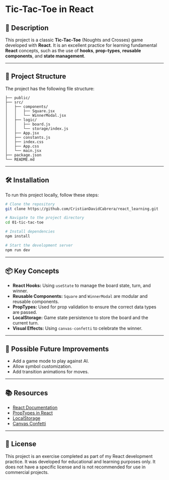 
# Tic-Tac-Toe in React

## 🎲 Description
This project is a classic **Tic-Tac-Toe** (Noughts and Crosses) game developed with **React**. It is an excellent practice for learning fundamental **React** concepts, such as the use of **hooks**, **prop-types**, **reusable components**, and **state management**.

---

## 📁 Project Structure
The project has the following file structure:

```
├── public/
├── src/
│   ├── components/
│   │   ├── Square.jsx
│   │   └── WinnerModal.jsx
│   ├── logic/
│   │   ├── board.js
│   │   └── storage/index.js
│   ├── App.jsx
│   ├── constants.js
│   ├── index.css
│   ├── App.css
│   └── main.jsx
├── package.json
└── README.md
```

---

## 🛠️ Installation
To run this project locally, follow these steps:

```bash
# Clone the repository
git clone https://github.com/CristianDavidCabrera/react_learning.git

# Navigate to the project directory
cd 01-tic-tac-toe

# Install dependencies
npm install

# Start the development server
npm run dev
```

---

## 📦 Key Concepts
- **React Hooks:** Using `useState` to manage the board state, turn, and winner.
- **Reusable Components:** `Square` and `WinnerModal` are modular and reusable components.
- **PropTypes:** Used for prop validation to ensure the correct data types are passed.
- **LocalStorage:** Game state persistence to store the board and the current turn.
- **Visual Effects:** Using `canvas-confetti` to celebrate the winner.

---

## 🚧 Possible Future Improvements
- Add a game mode to play against AI.
- Allow symbol customization.
- Add transition animations for moves.

---

## 📚 Resources
- [React Documentation](https://react.dev)
- [PropTypes in React](https://reactjs.org/docs/typechecking-with-proptypes.html)
- [LocalStorage](https://developer.mozilla.org/en-US/docs/Web/API/Window/localStorage)
- [Canvas Confetti](https://www.npmjs.com/package/canvas-confetti)

---

## 📝 License
This project is an exercise completed as part of my React development practice. It was developed for educational and learning purposes only. It does not have a specific license and is not recommended for use in commercial projects.
